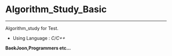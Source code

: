 # Algorithm_Study_Basic


------------------------------------------------------------------------------------------------------------------------------------------
Algorithm_study for Test.

- Using Language : *C/C++*

**BaekJoon,Programmers etc...**
